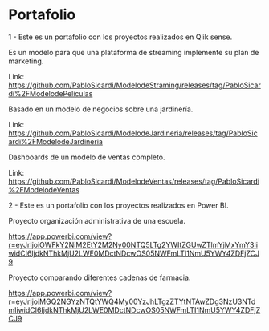 # Portafolio
1 - Este es un portafolio con los proyectos realizados en Qlik sense.

Es un modelo para que una plataforma de streaming implemente su plan de marketing.

Link: https://github.com/PabloSicardi/ModelodeStraming/releases/tag/PabloSicardi%2FModelodePeliculas

Basado en un modelo de negocios sobre una jardinería.

Link: https://github.com/PabloSicardi/ModelodeJardineria/releases/tag/PabloSicardi%2FModelodeJardineria

Dashboards de un modelo de ventas completo.

Link: https://github.com/PabloSicardi/ModelodeVentas/releases/tag/PabloSicardi%2FModelodeVentas



2 - Este es un portafolio con los proyectos realizados en Power BI.

Proyecto organización administrativa de una escuela.

https://app.powerbi.com/view?r=eyJrIjoiOWFkY2NiM2EtY2M2Ny00NTQ5LTg2YWItZGUwZTlmYjMxYmY3IiwidCI6IjdkNThkMjU2LWE0MDctNDcwOS05NWFmLTI1NmU5YWY4ZDFjZCJ9


Proyecto comparando diferentes cadenas de farmacia.

https://app.powerbi.com/view?r=eyJrIjoiMGQ2NGYzNTQtYWQ4My00YzJhLTgzZTYtNTAwZDg3NzU3NTdmIiwidCI6IjdkNThkMjU2LWE0MDctNDcwOS05NWFmLTI1NmU5YWY4ZDFjZCJ9




